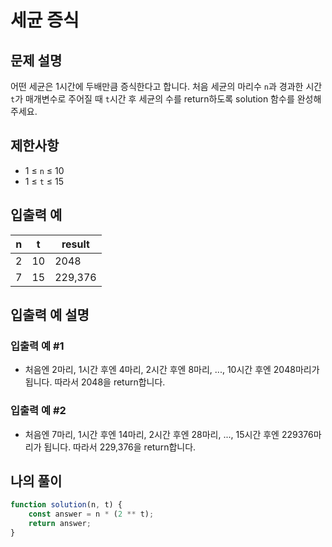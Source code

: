 # 세균 증식

## 문제 설명
어떤 세균은 1시간에 두배만큼 증식한다고 합니다. 처음 세균의 마리수 `n`과 경과한 시간 `t`가 매개변수로 주어질 때 `t`시간 후 세균의 수를 return하도록 solution 함수를 완성해주세요.

## 제한사항
- 1 ≤ `n` ≤ 10
- 1 ≤ `t` ≤ 15

## 입출력 예
|n|t|result|
|---|---|---|
|2|10|2048|
|7|15|229,376|

## 입출력 예 설명

### 입출력 예 #1
- 처음엔 2마리, 1시간 후엔 4마리, 2시간 후엔 8마리, ..., 10시간 후엔 2048마리가 됩니다. 따라서 2048을 return합니다.

### 입출력 예 #2
- 처음엔 7마리, 1시간 후엔 14마리, 2시간 후엔 28마리, ..., 15시간 후엔 229376마리가 됩니다. 따라서 229,376을 return합니다.

## 나의 풀이
```js
function solution(n, t) {
    const answer = n * (2 ** t);
    return answer;
}
```